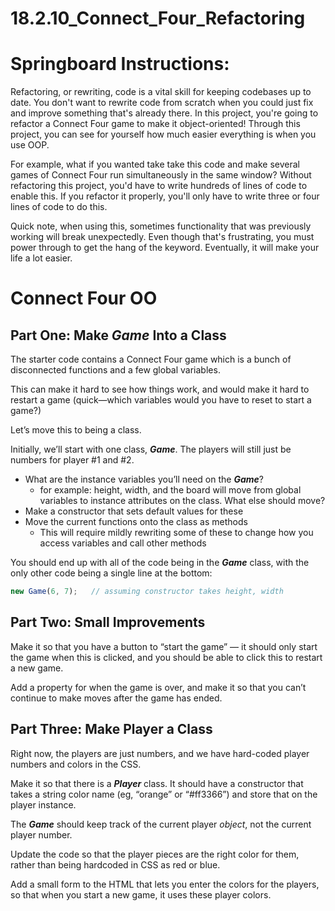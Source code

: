 # 18.2.10_Connect_Four_Refactoring

# Springboard Instructions:

Refactoring, or rewriting, code is a vital skill for keeping codebases up to date. You don't want to rewrite code from scratch when you could just fix and improve something that's already there. In this project, you're going to refactor a Connect Four game to make it object-oriented! Through this project, you can see for yourself how much easier everything is when you use OOP.

For example, what if you wanted take take this code and make several games of Connect Four run simultaneously in the same window? Without refactoring this project, you'd have to write hundreds of lines of code to enable this. If you refactor it properly, you'll only have to write three or four lines of code to do this. 

Quick note, when using this, sometimes functionality that was previously working will break unexpectedly. Even though that's frustrating, you must power through to get the hang of the keyword. Eventually, it will make your life a lot easier. 

# ****Connect Four OO****

## **Part One: Make *Game* Into a Class**

The starter code contains a Connect Four game which is a bunch of disconnected functions and a few global variables.

This can make it hard to see how things work, and would make it hard to restart a game (quick—which variables would you have to reset to start a game?)

Let’s move this to being a class.

Initially, we’ll start with one class, ***Game***. The players will still just be numbers for player #1 and #2.

- What are the instance variables you’ll need on the ***Game***?
    - for example: height, width, and the board will move from global variables to instance attributes on the class. What else should move?
- Make a constructor that sets default values for these
- Move the current functions onto the class as methods
    - This will require mildly rewriting some of these to change how you access variables and call other methods

You should end up with all of the code being in the ***Game*** class, with the only other code being a single line at the bottom:

```jsx
new Game(6, 7);   // assuming constructor takes height, width
```

## **Part Two: Small Improvements**

Make it so that you have a button to “start the game” — it should only start the game when this is clicked, and you should be able to click this to restart a new game.

Add a property for when the game is over, and make it so that you can’t continue to make moves after the game has ended. 

## **Part Three: Make Player a Class**

Right now, the players are just numbers, and we have hard-coded player numbers and colors in the CSS.

Make it so that there is a ***Player*** class. It should have a constructor that takes a string color name (eg, “orange” or “#ff3366”) and store that on the player instance.

The ***Game*** should keep track of the current player *object*, not the current player number.

Update the code so that the player pieces are the right color for them, rather than being hardcoded in CSS as red or blue.

Add a small form to the HTML that lets you enter the colors for the players, so that when you start a new game, it uses these player colors.
